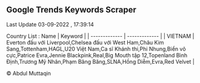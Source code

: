 

## Google Trends Keywords Scraper 
 
Last Update 03-09-2022 , 17:39:14

Country List :
 Name  | Keyword |
| ------------- | ------------- |
| VIETNAM | Everton đấu với Liverpool,Chelsea đấu với West Ham,Châu Kim Sang,Tottenham,HAGL,U20 Việt Nam,Ca sĩ Khánh thi,Phi Nhung,Biển vô cực,Patrice Evra,Jennie Blackpink,Real,Big Mouth tập 12,Topenland Bình Định,Trương Mỹ Nhân,Phạm Băng Băng,SLNA,Hồng Diễm,Evra,Red Velvet |



© Abdul Muttaqin 
